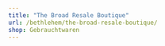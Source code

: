 ```yaml
---
title: "The Broad Resale Boutique"
url: /bethlehem/the-broad-resale-boutique/
shop: Gebrauchtwaren
---
```

